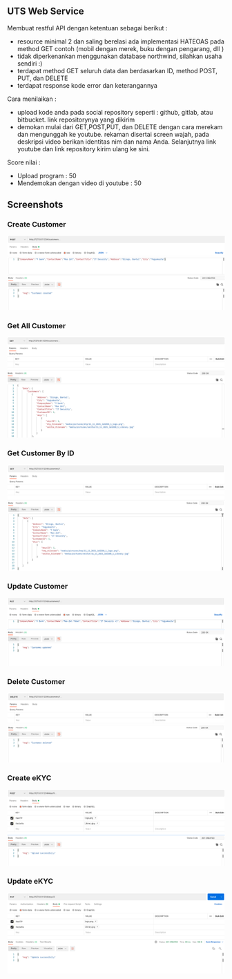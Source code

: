 ## UTS Web Service


Membuat restful API dengan ketentuan sebagai berikut :
- resource minimal 2 dan saling berelasi ada implementasi HATEOAS pada method GET
contoh (mobil dengan merek, buku dengan pengarang, dll )
- tidak diperkenankan menggunakan database northwind, silahkan usaha sendiri :)
- terdapat method GET seluruh data dan berdasarkan ID, method POST, PUT, dan DELETE
- terdapat response kode error dan keterangannya


Cara menilaikan :
- upload kode anda pada social repository seperti : github, gitlab, atau bitbucket. link repositorynya yang dikirim
- demokan mulai dari GET,POST,PUT, dan DELETE dengan cara merekam dan mengunggah ke youtube. rekaman disertai screen wajah, pada deskripsi video berikan identitas nim dan nama Anda. Selanjutnya link youtube dan link repository kirim ulang ke sini.

Score nilai :
- Upload program : 50
- Mendemokan dengan video di youtube : 50

## Screenshots 
### Create Customer
![](SS/create_customer.png)
### Get All Customer
![](SS/get_all_customers.png)
### Get Customer By ID
![](SS/get_customer.png)
### Update Customer
![](SS/update_customer.png)
### Delete Customer
![](SS/delete_customer.png)
### Create eKYC
![](SS/create_ekyc.png)
### Update eKYC
![](SS/update_ekyc.png)
